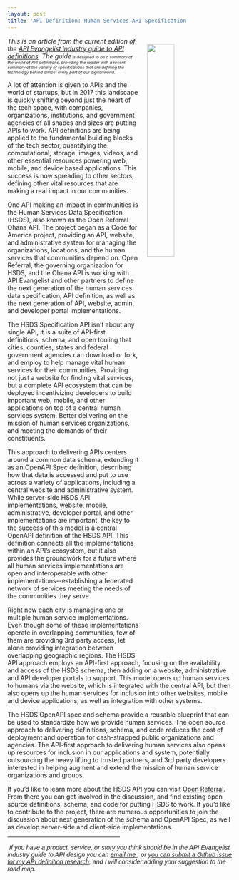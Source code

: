 ```yaml
---
layout: post
title: 'API Definition: Human Services API Specification'
---
```

<p><a href="http://definitions.apievangelist.com/guide/"><img style="padding: 15px;" src="http://kinlane-productions.s3.amazonaws.com/api_evangelist_site/blog/api_definitions_human_services_screenshot.png" alt="" width="35%" align="right" /></a></p>
<p class="p1"><em>This is an article from the current edition of the <a href="http://definitions.apievangelist.com/guide/">API Evangelist industry guide to API definitions</a>. The guide<span style="font-size: 9px;">&nbsp;is designed to be a summary of the world of API definitions, providing the reader with a recent summary of the variety of specifications that are defining the technology behind almost every part of our digital world.</span></em></p>
<p class="p1">A lot of attention is given to APIs and the world of startups, but in 2017 this landscape is quickly shifting beyond just the heart of the tech space, with companies, organizations, institutions, and government agencies of all shapes and sizes are putting APIs to work. API definitions are being applied to the fundamental building blocks of the tech sector, quantifying the computational, storage, images, videos, and other essential resources powering web, mobile, and device based applications. This success is now spreading to other sectors, defining other vital resources that are making a real impact in our communities.</p>
<p class="p1">One API making an impact in communities is the Human Services Data Specification (HSDS), also known as the Open Referral Ohana API. The project began as a Code for America project, providing an API, website, and administrative system for managing the organizations, locations, and the human services that communities depend on. Open Referral, the governing organization for HSDS, and the Ohana API is working with API Evangelist and other partners to define the next generation of the human services data specification, API definition, as well as the next generation of API, website, admin, and developer portal implementations.</p>
<p class="p1">The HSDS Specification API isn&rsquo;t about any single API, it is a suite of API-first definitions, schema, and open tooling that cities, counties, states&nbsp;and federal government agencies can download or fork, and employ to help manage vital human services for their communities. Providing not just a website for finding vital services, but a complete API ecosystem that can be deployed incentivizing developers to build important web, mobile, and other applications on top of a central human services system. Better delivering on the mission of human services organizations, and meeting the demands of their constituents.</p>
<p class="p1">This approach to delivering APIs centers around a common data schema, extending it as an OpenAPI Spec definition, describing how that data is accessed&nbsp;and put to use across a variety of applications, including a central website and administrative system. While server-side HSDS API implementations, website, mobile, administrative, developer portal, and other implementations are important, the key to the success of this model is a central OpenAPI definition of the HSDS API. This definition connects all the implementations within an API&rsquo;s ecosystem, but it also provides the groundwork for a future where all human services implementations are open and interoperable with other implementations--establishing a federated network of services meeting the needs of the communities they serve.</p>
<p class="p1">Right now each city is managing one or multiple human service implementations. Even though some of these implementations operate in overlapping communities, few of them are providing 3rd party access, let alone providing integration between overlapping geographic regions. The HSDS API approach employs an API-first approach, focusing on the availability and access of the HSDS schema, then adding on a website, administrative and API developer portals to support. This model opens up human services to humans via the website, which is integrated with the central API, but then also opens up the human services for inclusion into other websites, mobile and device applications, as well as integration with other systems.</p>
<p class="p1">The HSDS OpenAPI spec and schema provide a reusable blueprint that can be used to standardize how we provide human services. The open source approach to delivering definitions, schema, and code reduces the cost of deployment and operation for cash-strapped public organizations and agencies. The API-first approach to delivering human services also opens up resources for inclusion in our applications and system, potentially outsourcing the heavy lifting to trusted partners, and 3rd party developers interested in helping augment and extend the mission of human service organizations and groups.</p>
<p class="p1">If you&rsquo;d like to learn more about the HSDS API you can visit <a href="http://openreferral.org">Open Referral</a>. From there you can get involved in the discussion, and find existing open source definitions, schema, and code for putting HSDS to work. If you&rsquo;d like to contribute to the project, there are numerous opportunities to join the discussion about next generation of the schema and OpenAPI Spec, as well as develop server-side&nbsp;and client-side implementations.</p>
<hr style="width: 50%; align: center; margin-top: 10px; margin-bottom: 5px;" />
<p>&nbsp;<em style="font-family: Verdana, Arial, Helvetica, sans-serif;">If you have a product, service, or story you think should be in the API Evangelist industry guide to API design you can <a href="mailto: kin@apievangelist.com">email me </a>, or <a href="https://github.com/api-evangelist/definitions/issues">you can submit a Github issue for my API definition research</a>, and I will consider adding your suggestion to the road map.</em></p>